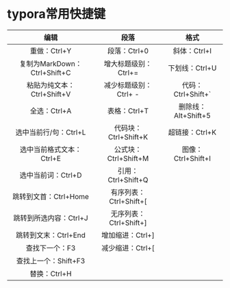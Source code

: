 # typora常用快捷键

|             编辑             |          段落          |        格式         |
| :--------------------------: | :--------------------: | :-----------------: |
|         重做：Ctrl+Y         |      段落：Ctrl+0      |    斜体：Ctrl+I     |
| 复制为MarkDown：Ctrl+Shift+C |  增大标题级别：Ctrl+=  |   下划线：Ctrl+U    |
|  粘贴为纯文本：Ctrl+Shift+V  | 减少标题级别：Ctrl+ -  | 代码：Ctrl+Shift+`  |
|         全选：Ctrl+A         |      表格：Ctrl+T      | 删除线：Alt+Shift+5 |
|    选中当前行/句：Ctrl+L     |  代码块：Ctrl+Shift+K  |   超链接：Ctrl+K    |
|   选中当前格式文本：Ctrl+E   |  公式块：Ctrl+Shift+M  | 图像：Ctrl+Shift+I  |
|      选中当前词：Ctrl+D      |   引用：Ctrl+Shift+Q   |                     |
|    跳转到文首：Ctrl+Home     | 有序列表：Ctrl+Shift+[ |                     |
|    跳转到所选内容：Ctrl+J    | 无序列表：Ctrl+Shift+] |                     |
|     跳转到文末：Ctrl+End     |    增加缩进：Ctrl+]    |                     |
|        查找下一个：F3        |    减少缩进：Ctrl+[    |                     |
|     查找上一个：Shift+F3     |                        |                     |
|         替换：Ctrl+H         |                        |                     |

